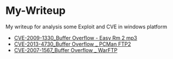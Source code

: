# My-Writeup
My writeup for analysis some Exploit and CVE in windows platform


-   [CVE-2009-1330_Buffer Overflow - Easy Rm 2 mp3](https://github.com/Creamy-Chicken-Soup/My-Writeup/tree/main/CVE-2009-1330_Buffer%20Overflow%20Exploit)
-   [CVE-2013-4730_Buffer Overflow _ PCMan FTP2](https://github.com/Creamy-Chicken-Soup/My-Writeup/tree/main/CVE-2013-4730-BOF)
-   [CVE-2007-1567_Buffer Overflow _ WarFTP](https://github.com/Creamy-Chicken-Soup/My-Writeup/tree/main/CVE-2007-1567_BOF)
